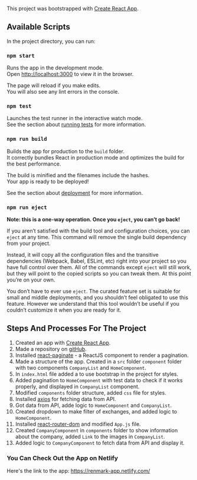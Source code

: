 This project was bootstrapped with [Create React App](https://github.com/facebook/create-react-app).

## Available Scripts

In the project directory, you can run:

### `npm start`

Runs the app in the development mode.<br>
Open [http://localhost:3000](http://localhost:3000) to view it in the browser.

The page will reload if you make edits.<br>
You will also see any lint errors in the console.

### `npm test`

Launches the test runner in the interactive watch mode.<br>
See the section about [running tests](https://facebook.github.io/create-react-app/docs/running-tests) for more information.

### `npm run build`

Builds the app for production to the `build` folder.<br>
It correctly bundles React in production mode and optimizes the build for the best performance.

The build is minified and the filenames include the hashes.<br>
Your app is ready to be deployed!

See the section about [deployment](https://facebook.github.io/create-react-app/docs/deployment) for more information.

### `npm run eject`

**Note: this is a one-way operation. Once you `eject`, you can’t go back!**

If you aren’t satisfied with the build tool and configuration choices, you can `eject` at any time. This command will remove the single build dependency from your project.

Instead, it will copy all the configuration files and the transitive dependencies (Webpack, Babel, ESLint, etc) right into your project so you have full control over them. All of the commands except `eject` will still work, but they will point to the copied scripts so you can tweak them. At this point you’re on your own.

You don’t have to ever use `eject`. The curated feature set is suitable for small and middle deployments, and you shouldn’t feel obligated to use this feature. However we understand that this tool wouldn’t be useful if you couldn’t customize it when you are ready for it.

## Steps And Processes For The Project

1. Created an app with [Create React App](https://github.com/facebook/create-react-app).
2. Made a repository on [gitHub](https://github.com/tkacholga/renmark).
3. Installed [react-paginate](https://www.npmjs.com/package/react-paginate) - a ReactJS component to render a pagination.
4. Made a structure of the app. Created in a `src` folder `component` folder with two components `CompanyList` and `HomeComponent`.
5. In `index.html` file added a <link href="https://stackpath.bootstrapcdn.com/bootstrap/4.2.1/css/bootstrap.min.css" rel="stylesheet"> to use bootstrap in the project for styles.
6. Added pagination to `HomeComponent` with test data to check if it works properly, and displayed in `CompanyList` component.
7. Modified `components` folder structure, added `css` file for styles.
8. Installed [axios](https://github.com/axios/axios) for fetching data from API.
9. Got data from API, adde logic to `HomeComponent` and `CompanyList`.
10. Created dropdown to make filter of exchanges, and added logic to `HomeComponent`.
11. Installed [react-router-dom](https://facebook.github.io/create-react-app/docs/adding-a-router) and modified `App.js` file.
12. Created `CompanyComponent` in `components` folder to show information about the company, added `Link` to the images in `CompanyList`.
13. Added logic to `CompanyComponent` to fetch data from API and display it.

### You Can Check Out the App on Netlify

Here's the link to the app: https://renmark-app.netlify.com/
